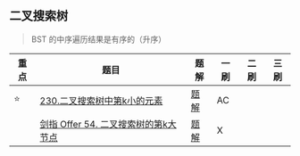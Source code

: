 ## 二叉搜索树
> BST 的中序遍历结果是有序的（升序）

|重点|  题目   | 题解  |  一刷  | 二刷 | 三刷 |
|  ----  |  ----  | ----  |  ----   | ---- | ---- |
|⭐️| [230.二叉搜索树中第k小的元素](https://leetcode-cn.com/problems/kth-smallest-element-in-a-bst/)  | [题解](https://github.com/festina-lente-z/leetcode-javascript/blob/master/BST-%E4%B8%AD%E5%BA%8F%E6%9C%89%E5%BA%8F/230.%E4%BA%8C%E5%8F%89%E6%90%9C%E7%B4%A2%E6%A0%91%E4%B8%AD%E7%AC%ACk%E5%B0%8F%E7%9A%84%E5%85%83%E7%B4%A0.js) |AC|||
|| [剑指 Offer 54. 二叉搜索树的第k大节点](https://leetcode-cn.com/problems/er-cha-sou-suo-shu-de-di-kda-jie-dian-lcof/)  | [题解](https://github.com/festina-lente-z/leetcode-javascript/blob/master/BST-%E4%B8%AD%E5%BA%8F%E6%9C%89%E5%BA%8F/%E5%89%91%E6%8C%87%20Offer%2054.%20%E4%BA%8C%E5%8F%89%E6%90%9C%E7%B4%A2%E6%A0%91%E7%9A%84%E7%AC%ACk%E5%A4%A7%E8%8A%82%E7%82%B9.js) |X|||